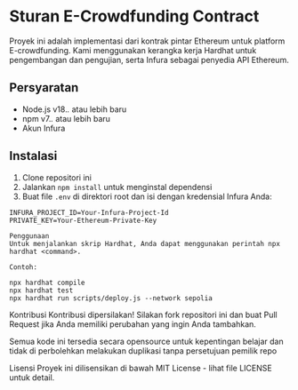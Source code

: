 # Sturan E-Crowdfunding Contract

Proyek ini adalah implementasi dari kontrak pintar Ethereum untuk platform E-crowdfunding. Kami menggunakan kerangka kerja Hardhat untuk pengembangan dan pengujian, serta Infura sebagai penyedia API Ethereum.

## Persyaratan

- Node.js v18.*.* atau lebih baru
- npm v7.*.* atau lebih baru
- Akun Infura

## Instalasi

1. Clone repositori ini
2. Jalankan `npm install` untuk menginstal dependensi
3. Buat file `.env` di direktori root dan isi dengan kredensial Infura Anda:

```env
INFURA_PROJECT_ID=Your-Infura-Project-Id
PRIVATE_KEY=Your-Ethereum-Private-Key

Penggunaan
Untuk menjalankan skrip Hardhat, Anda dapat menggunakan perintah npx hardhat <command>.

Contoh:

npx hardhat compile
npx hardhat test
npx hardhat run scripts/deploy.js --network sepolia
```

Kontribusi
Kontribusi dipersilakan! Silakan fork repositori ini dan buat Pull Request jika Anda memiliki perubahan yang ingin Anda tambahkan.

Semua kode ini tersedia secara opensource untuk kepentingan belajar dan tidak di perbolehkan melakukan duplikasi tanpa persetujuan pemilik repo

Lisensi
Proyek ini dilisensikan di bawah MIT License - lihat file LICENSE untuk detail.
